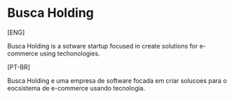 # Busca Holding

[ENG]

Busca Holding is a sotware startup focused in create solutions for e-commerce using techonologies.


[PT-BR]

Busca Holding e uma empresa de software focada em criar solucoes para o eocsistema de e-commerce usando tecnologia.
